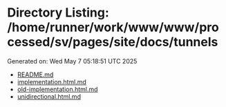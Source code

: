 # Directory Listing: /home/runner/work/www/www/processed/sv/pages/site/docs/tunnels
Generated on: Wed May  7 05:18:51 UTC 2025

- [README.md](README.md)
- [implementation.html.md](implementation.html.md)
- [old-implementation.html.md](old-implementation.html.md)
- [unidirectional.html.md](unidirectional.html.md)

